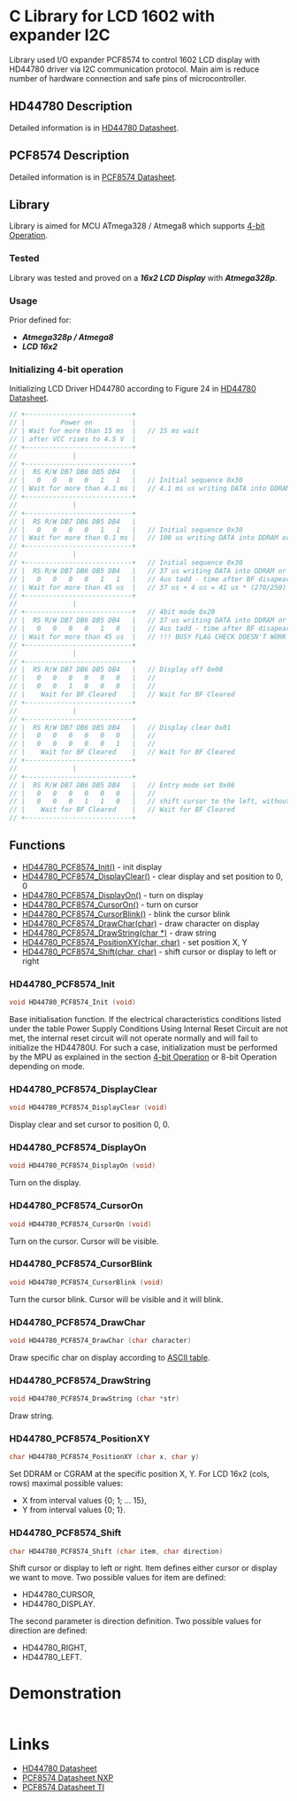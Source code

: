 # C Library for LCD 1602 with expander I2C

Library used I/O expander PCF8574 to control 1602 LCD display with HD44780 driver via I2C communication protocol. 
Main aim is reduce number of hardware connection and safe pins of microcontroller.

## HD44780 Description
Detailed information is in [HD44780 Datasheet](https://www.sparkfun.com/datasheets/LCD/HD44780.pdf).

## PCF8574 Description
Detailed information is in [PCF8574 Datasheet](https://www.nxp.com/docs/en/data-sheet/PCF8574_PCF8574A.pdf).

## Library
Library is aimed for MCU ATmega328 / Atmega8 which supports [4-bit Operation](#initializing-4-bit-operation).

### Tested
Library was tested and proved on a **_16x2 LCD Display_** with **_Atmega328p_**.

### Usage
Prior defined for:
- **_Atmega328p / Atmega8_**
- **_LCD 16x2_**

### Initializing 4-bit operation

Initializing LCD Driver HD44780 according to Figure 24 in [HD44780 Datasheet](https://www.sparkfun.com/datasheets/LCD/HD44780.pdf).
 ```c
// +---------------------------+
// |         Power on          |
// | Wait for more than 15 ms  |   // 15 ms wait
// | after VCC rises to 4.5 V  |
// +---------------------------+
//              |
// +---------------------------+ 
// |  RS R/W DB7 DB6 DB5 DB4   |
// |   0   0   0   0   1   1   |   // Initial sequence 0x30
// | Wait for more than 4.1 ms |   // 4.1 ms us writing DATA into DDRAM or CGRAM
// +---------------------------+
//              |
// +---------------------------+
// |  RS R/W DB7 DB6 DB5 DB4   |
// |   0   0   0   0   1   1   |   // Initial sequence 0x30
// | Wait for more than 0.1 ms |   // 100 us writing DATA into DDRAM or CGRAM
// +---------------------------+
//              |
// +---------------------------+   // Initial sequence 0x30
// |  RS R/W DB7 DB6 DB5 DB4   |   // 37 us writing DATA into DDRAM or CGRAM
// |   0   0   0   0   1   1   |   // 4us tadd - time after BF disapeared
// | Wait for more than 45 us  |   // 37 us + 4 us = 41 us * (270/250) = 45us
// +---------------------------+
//              |
// +---------------------------+   // 4bit mode 0x20
// |  RS R/W DB7 DB6 DB5 DB4   |   // 37 us writing DATA into DDRAM or CGRAM
// |   0   0   0   0   1   0   |   // 4us tadd - time after BF disapeared
// | Wait for more than 45 us  |   // !!! BUSY FLAG CHECK DOESN'T WORK CORRECTLY !!!
// +---------------------------+
//              |
// +---------------------------+
// |  RS R/W DB7 DB6 DB5 DB4   |   // Display off 0x08
// |   0   0   0   0   0   0   |   // 
// |   0   0   1   0   0   0   |   // 
// |    Wait for BF Cleared    |   // Wait for BF Cleared
// +---------------------------+
//              |
// +---------------------------+
// |  RS R/W DB7 DB6 DB5 DB4   |   // Display clear 0x01
// |   0   0   0   0   0   0   |   //
// |   0   0   0   0   0   1   |   //
// |    Wait for BF Cleared    |   // Wait for BF Cleared
// +---------------------------+
//              |
// +---------------------------+
// |  RS R/W DB7 DB6 DB5 DB4   |   // Entry mode set 0x06
// |   0   0   0   0   0   0   |   // 
// |   0   0   0   1   1   0   |   // shift cursor to the left, without text shifting
// |    Wait for BF Cleared    |   // Wait for BF Cleared
// +---------------------------+
```
## Functions

- [HD44780_PCF8574_Init()](#hd44780_pcf8574_init) - init display
- [HD44780_PCF8574_DisplayClear()](#hd44780_pcf8574_displayclear) - clear display and set position to 0, 0
- [HD44780_PCF8574_DisplayOn()](#hd44780_pcf8574_displayon) - turn on display
- [HD44780_PCF8574_CursorOn()](#hd44780_pcf8574_cursoron) - turn on cursor
- [HD44780_PCF8574_CursorBlink()](#hd44780_pcf8574_cursorblink) - blink the cursor blink
- [HD44780_PCF8574_DrawChar(char)](#hd44780_pcf8574_drawchar) - draw character on display
- [HD44780_PCF8574_DrawString(char *)](#hd44780_pcf8574_drawstring) - draw string
- [HD44780_PCF8574_PositionXY(char, char)](#hd44780_pcf8574_positionxy) - set position X, Y
- [HD44780_PCF8574_Shift(char, char)](#hd44780_pcf8574_shift) - shift cursor or display to left or right

### HD44780_PCF8574_Init
```c
void HD44780_PCF8574_Init (void)
```
Base initialisation function. If the electrical characteristics conditions listed under the table Power Supply Conditions Using
Internal Reset Circuit are not met, the internal reset circuit will not operate normally and will fail to initialize the HD44780U. For such a case, initialization must be performed by the MPU as explained in the section [4-bit Operation](#4-bit-operation) or 8-bit Operation depending on mode.

### HD44780_PCF8574_DisplayClear
```c
void HD44780_PCF8574_DisplayClear (void)
```
Display clear and set cursor to position 0, 0.

### HD44780_PCF8574_DisplayOn
```c
void HD44780_PCF8574_DisplayOn (void)
```
Turn on the display.

### HD44780_PCF8574_CursorOn
```c
void HD44780_PCF8574_CursorOn (void)
```
Turn on the cursor. Cursor will be visible.

### HD44780_PCF8574_CursorBlink
```c
void HD44780_PCF8574_CursorBlink (void)
```
Turn the cursor blink. Cursor will be visible and it will blink.

### HD44780_PCF8574_DrawChar
```c
void HD44780_PCF8574_DrawChar (char character)
```
Draw specific char on display according to [ASCII table](http://www.asciitable.com/).

### HD44780_PCF8574_DrawString
```c
void HD44780_PCF8574_DrawString (char *str)
```
Draw string.

### HD44780_PCF8574_PositionXY
```c
char HD44780_PCF8574_PositionXY (char x, char y)
```
Set DDRAM or CGRAM at the specific position X, Y. For LCD 16x2 (cols, rows) maximal possible values:
- X from interval values {0; 1; ... 15},
- Y from interval values {0; 1}.

### HD44780_PCF8574_Shift
```c
char HD44780_PCF8574_Shift (char item, char direction)
```
Shift cursor or display to left or right.
Item defines either cursor or display we want to move. Two possible values for item are defined:
- HD44780_CURSOR, 
- HD44780_DISPLAY.

The second parameter is direction definition. Two possible values for direction are defined:
- HD44780_RIGHT,
- HD44780_LEFT.

# Demonstration
<img src="" />

# Links
- [HD44780 Datasheet](https://www.sparkfun.com/datasheets/LCD/HD44780.pdf)
- [PCF8574 Datasheet NXP](https://www.nxp.com/docs/en/data-sheet/PCF8574_PCF8574A.pdf)
- [PCF8574 Datasheet TI](https://www.ti.com/lit/ds/symlink/pcf8574.pdf?ts=1606802675229)

